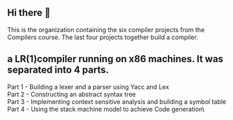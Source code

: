 ## Hi there 👋
This is the organization containing the six compiler projects from the Compilers course. The last four projects together build a  compiler. 

## a LR(1)compiler running on x86 machines. It was separated into 4 parts.

Part 1 - Building a lexer and a parser using Yacc and Lex\
Part 2 - Constructing an abstract syntax tree\
Part 3 - Implementing context sensitive analysis and building a symbol table\
Part 4 - Using the stack machine model to achieve Code generation\

<!--

**Here are some ideas to get you started:**

🙋‍♀️ A short introduction - what is your organization all about?
🌈 Contribution guidelines - how can the community get involved?
👩‍💻 Useful resources - where can the community find your docs? Is there anything else the community should know?
🍿 Fun facts - what does your team eat for breakfast?
🧙 Remember, you can do mighty things with the power of [Markdown](https://docs.github.com/github/writing-on-github/getting-started-with-writing-and-formatting-on-github/basic-writing-and-formatting-syntax)
-->
